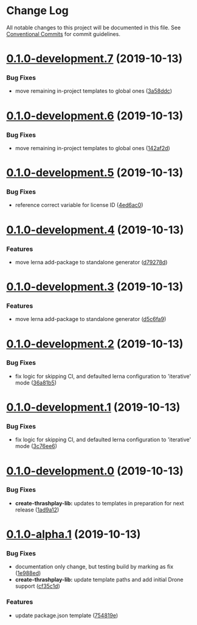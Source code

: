 # Change Log

All notable changes to this project will be documented in this file.
See [Conventional Commits](https://conventionalcommits.org) for commit guidelines.

# [0.1.0-development.7](https://github.com/thrashplay/thrashplay-app-creators/compare/create-thrashplay-lib@0.1.0-development.5...create-thrashplay-lib@0.1.0-development.7) (2019-10-13)


### Bug Fixes

* move remaining in-project templates to global ones ([3a58ddc](https://github.com/thrashplay/thrashplay-app-creators/commit/3a58ddc))





# [0.1.0-development.6](https://github.com/thrashplay/thrashplay-app-creators/compare/create-thrashplay-lib@0.1.0-development.5...create-thrashplay-lib@0.1.0-development.6) (2019-10-13)


### Bug Fixes

* move remaining in-project templates to global ones ([142af2d](https://github.com/thrashplay/thrashplay-app-creators/commit/142af2d))





# [0.1.0-development.5](https://github.com/thrashplay/thrashplay-app-creators/compare/create-thrashplay-lib@0.1.0-development.4...create-thrashplay-lib@0.1.0-development.5) (2019-10-13)


### Bug Fixes

* reference correct variable for license ID ([4ed6ac0](https://github.com/thrashplay/thrashplay-app-creators/commit/4ed6ac0))





# [0.1.0-development.4](https://github.com/thrashplay/thrashplay-app-creators/compare/create-thrashplay-lib@0.1.0-development.3...create-thrashplay-lib@0.1.0-development.4) (2019-10-13)


### Features

* move lerna add-package to standalone generator ([d79278d](https://github.com/thrashplay/thrashplay-app-creators/commit/d79278d))





# [0.1.0-development.3](https://github.com/thrashplay/thrashplay-app-creators/compare/create-thrashplay-lib@0.1.0-development.2...create-thrashplay-lib@0.1.0-development.3) (2019-10-13)


### Features

* move lerna add-package to standalone generator ([d5c6fa9](https://github.com/thrashplay/thrashplay-app-creators/commit/d5c6fa9))





# [0.1.0-development.2](https://github.com/thrashplay/thrashplay-app-creators/compare/create-thrashplay-lib@0.1.0-development.1...create-thrashplay-lib@0.1.0-development.2) (2019-10-13)


### Bug Fixes

* fix logic for skipping CI, and defaulted lerna configuration to 'iterative' mode ([36a81b5](https://github.com/thrashplay/thrashplay-app-creators/commit/36a81b5))





# [0.1.0-development.1](https://github.com/thrashplay/thrashplay-app-creators/compare/create-thrashplay-lib@0.1.0-development.0...create-thrashplay-lib@0.1.0-development.1) (2019-10-13)


### Bug Fixes

* fix logic for skipping CI, and defaulted lerna configuration to 'iterative' mode ([3c76ee6](https://github.com/thrashplay/thrashplay-app-creators/commit/3c76ee6))





# [0.1.0-development.0](https://github.com/thrashplay/thrashplay-app-creators/compare/create-thrashplay-lib@0.1.0-alpha.1...create-thrashplay-lib@0.1.0-development.0) (2019-10-13)


### Bug Fixes

* **create-thrashplay-lib:** updates to templates in preparation for next release ([1ad9a12](https://github.com/thrashplay/thrashplay-app-creators/commit/1ad9a12))





# [0.1.0-alpha.1](https://github.com/thrashplay/thrashplay-app-creators/compare/create-thrashplay-lib@0.0.1...create-thrashplay-lib@0.1.0-alpha.1) (2019-10-13)


### Bug Fixes

* documentation only change, but testing build by marking as fix ([1e988ed](https://github.com/thrashplay/thrashplay-app-creators/commit/1e988ed))
* **create-thrashplay-lib:** update template paths and add initial Drone support ([cf35c1d](https://github.com/thrashplay/thrashplay-app-creators/commit/cf35c1d))


### Features

* update package.json template ([754819e](https://github.com/thrashplay/thrashplay-app-creators/commit/754819e))
